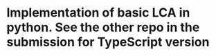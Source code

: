 # Implementation of basic LCA in python. See the other repo in the submission for TypeScript version
